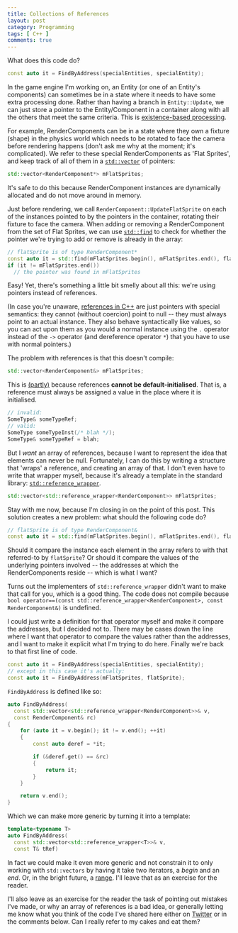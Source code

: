 ```yaml
---
title: Collections of References
layout: post
category: Programming
tags: [ C++ ]
comments: true
---
```


What does this code do?

```cpp
const auto it = FindByAddress(specialEntities, specialEntity);
```

In the game engine I'm working on, an Entity (or one of an Entity's components) can sometimes be in a state where it needs to have some extra processing done. Rather than having a branch in `Entity::Update`, we can just store a pointer to the Entity/Component in a container along with all the others that meet the same criteria. This is [existence-based processing](http://www.dataorienteddesign.com/dodmain/node4.html).

For example, RenderComponents can be in a state where they own a fixture (shape) in the physics world which needs to be rotated to face the camera before rendering happens (don't ask me why at the moment; it's complicated). We refer to these special RenderComponents as 'Flat Sprites', and keep track of all of them in a [`std::vector`](http://en.cppreference.com/w/cpp/container/vector) of pointers:

```cpp
std::vector<RenderComponent*> mFlatSprites;
```

It's safe to do this because RenderComponent instances are dynamically allocated and do not move around in memory.

Just before rendering, we call `RenderComponent::UpdateFlatSprite` on each of the instances pointed to by the pointers in the container, rotating their fixture to face the camera. When adding or removing a RenderComponent from the set of Flat Sprites, we can use [`std::find`](http://en.cppreference.com/w/cpp/algorithm/find) to check for whether the pointer we're trying to add or remove is already in the array:

```cpp
// flatSprite is of type RenderComponent*
const auto it = std::find(mFlatSprites.begin(), mFlatSprites.end(), flatSprite);
if (it != mFlatSprites.end())
  // the pointer was found in mFlatSprites
```

Easy! Yet, there's something a little bit smelly about all this: we're using pointers instead of references.

(In case you're unaware, [references in C++](https://www.tutorialspoint.com/cplusplus/cpp_references.htm) are just pointers with special semantics: they cannot (without coercion) point to null -- they must always point to an actual instance. They also behave syntactically like values, so you can act upon them as you would a normal instance using the `.` operator instead of the `->` operator (and dereference operator `*`) that you have to use with normal pointers.)

The problem with references is that this doesn't compile:

```cpp
std::vector<RenderComponent&> mFlatSprites;
```

This is [(partly)](http://stackoverflow.com/questions/1164266/why-are-arrays-of-references-illegal) because references **cannot be default-initialised**. That is, a reference must always be assigned a value in the place where it is initialised.

```cpp
// invalid:
SomeType& someTypeRef;
// valid:
SomeType someTypeInst(/* blah */);
SomeType& someTypeRef = blah;
```

But I *want* an array of references, because I want to represent the idea that elements can never be null. Fortunately, I can do this by writing a structure that 'wraps' a reference, and creating an array of that. I don't even have to write that wrapper myself, because it's already a template in the standard library: [`std::reference_wrapper`](http://en.cppreference.com/w/cpp/utility/functional/reference_wrapper).

```cpp
std::vector<std::reference_wrapper<RenderComponent>> mFlatSprites;
```

Stay with me now, because I'm closing in on the point of this post. This solution creates a new problem: what should the following code do?

```cpp
// flatSprite is of type RenderComponent&
const auto it = std::find(mFlatSprites.begin(), mFlatSprites.end(), flatSprite);
```

Should it compare the instance each element in the array refers to with that referred-to by `flatSprite`? Or should it compare the values of the underlying pointers involved -- the addresses at which the RenderComponents reside -- which is what I want?

Turns out the implementers of `std::reference_wrapper` didn't want to make that call for you, which is a good thing. The code does not compile because `bool operator==(const std::reference_wrapper<RenderComponent>, const RenderComponent&)` is undefined.

I could just write a definition for that operator myself and make it compare the addresses, but I decided not to. There may be cases down the line where I want that operator to compare the values rather than the addresses, and I want to make it explicit what I'm trying to do here. Finally we're back to that first line of code.

```cpp
const auto it = FindByAddress(specialEntities, specialEntity);
// except in this case it's actually:
const auto it = FindByAddress(mFlatSprites, flatSprite);
```

`FindByAddress` is defined like so:

```cpp
auto FindByAddress(
  const std::vector<std::reference_wrapper<RenderComponent>>& v,
  const RenderComponent& rc)
{
	for (auto it = v.begin(); it != v.end(); ++it)
	{
		const auto deref = *it;

		if (&deref.get() == &rc)
		{
			return it;
		}
	}

	return v.end();
}
```

Which we can make more generic by turning it into a template:

```cpp
template<typename T>
auto FindByAddress(
  const std::vector<std::reference_wrapper<T>>& v,
  const T& tRef)
```

In fact we could make it even more generic and not constrain it to only working with `std::vectors` by having it take two iterators, a *begin* and an *end*. Or, in the bright future, a [range](http://www.fluentcpp.com/2017/01/12/ranges-stl-to-the-next-level/). I'll leave that as an exercise for the reader.

I'll also leave as an exercise for the reader the task of pointing out mistakes I've made, or why an array of references is a bad idea, or generally letting me know what you think of the code I've shared here either on [Twitter](http://www.twitter.com/nershly) or in the comments below. Can I really refer to my cakes and eat them?
